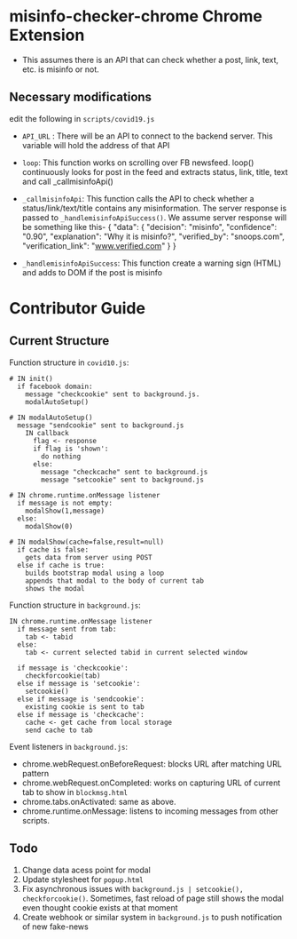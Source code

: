 # misinfo-checker-chrome Chrome Extension

- This assumes there is an API that can check whether a post, link, text, etc. is misinfo or not. 

## Necessary modifications

edit the following in `scripts/covid19.js`
- `API_URL` : There will be an API to connect to the backend server. This variable will hold the address of that API
- `loop`: This function works on scrolling over FB newsfeed. loop() continuously looks for post in the feed and extracts status, link, title, text and call _callmisinfoApi()
- `_callmisinfoApi`: This function calls the API to check whether a status/link/text/title contains any misinformation. The server response is passed to `_handlemisinfoApiSuccess()`. We assume server response will be something like this-
{
          "data": {
            "decision": "misinfo",
            "confidence": "0.90",
            "explanation": "Why it is misinfo?",
            "verified_by": "snoops.com",
            "verification_link": "www.verified.com"
          }
        }

- `_handlemisinfoApiSuccess`: This function create a warning sign (HTML) and adds to DOM if the post is misinfo

# Contributor Guide
## Current Structure

Function structure in `covid10.js`:
```
# IN init()
  if facebook domain: 
    message "checkcookie" sent to background.js.
    modalAutoSetup()
  
# IN modalAutoSetup() 
  message "sendcookie" sent to background.js
    IN callback
      flag <- response
      if flag is 'shown':
        do nothing
      else:
        message "checkcache" sent to background.js
        message "setcookie" sent to background.js

# IN chrome.runtime.onMessage listener
  if message is not empty:
    modalShow(1,message)
  else:
    modalShow(0)

# IN modalShow(cache=false,result=null)
  if cache is false:
    gets data from server using POST
  else if cache is true:
    builds bootstrap modal using a loop
    appends that modal to the body of current tab
    shows the modal 
```
Function structure in `background.js`:
```
IN chrome.runtime.onMessage listener
  if message sent from tab:
    tab <- tabid
  else:
    tab <- current selected tabid in current selected window
  
  if message is 'checkcookie':
    checkforcookie(tab)
  else if message is 'setcookie':
    setcookie()
  else if message is 'sendcookie':
    existing cookie is sent to tab
  else if message is 'checkcache':
    cache <- get cache from local storage
    send cache to tab
```
Event listeners in `background.js`:
* chrome.webRequest.onBeforeRequest: blocks URL after matching URL pattern
* chrome.webRequest.onCompleted: works on capturing URL of current tab to show in `blockmsg.html`
* chrome.tabs.onActivated: same as above. 
* chrome.runtime.onMessage: listens to incoming messages from other scripts. 

## Todo
1. Change data acess point for modal
2. Update stylesheet for `popup.html`
3. Fix asynchronous issues with `background.js | setcookie(), checkforcookie()`. Sometimes, fast reload of page still shows the modal even thought cookie exists at that moment
4. Create webhook or similar system in `background.js` to push notification of new fake-news
